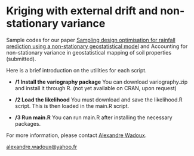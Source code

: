 # Kriging with external drift and non-stationary variance 
Sample codes for our paper [ Sampling design optimisation for rainfall prediction using a non-stationary geostatistical model](http://www.sciencedirect.com/science/article/pii/S0309170817300830) and Accounting for non-stationary variance in geostatistical mapping of soil properties (submitted).

Here is a brief introduction on the utilities for each script.

- **/1 Install the variography package** You can download variography.zip and install it through R. (not yet available on CRAN, upon request)

- **/2 Load the likelihood** You must download and save the likelihood.R script. This is then loaded in the main.R script.

- **/3 Run main.R** You can run main.R after installing the necessary packages.


For more information, please contact [Alexandre Wadoux](http://wadoux.org/).

alexandre.wadoux@yahoo.fr
